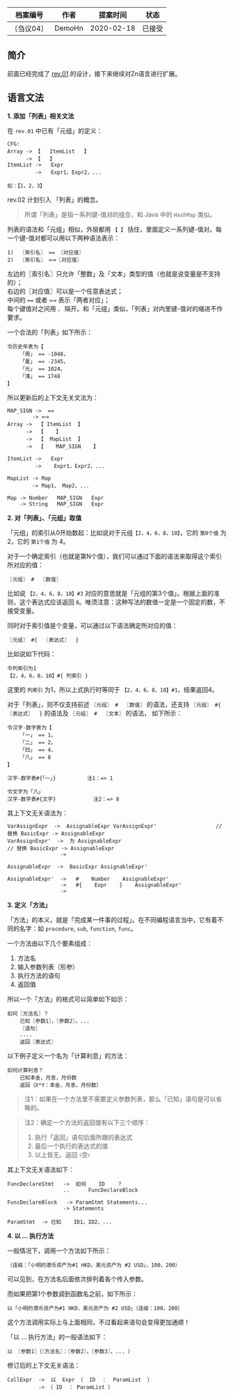 | 档案编号| 作者| 提案时间 | 状态 |
|:----:|:----:|:----:|:----:|
|〔刍议04〕| DemoHn | 2020-02-18 | 已接受 |

## 简介

前面已经完成了 [rev.01](https://github.com/DemoHn/Zn/blob/master/doc/rev01.md) 的设计，接下来继续对Zn语言进行扩展。

## 语言文法

__1. 添加「列表」相关文法__

在 `rev.01` 中已有「元组」的定义：
```
CFG:
Array -> 【   ItemList   】
      -> 【   】
ItemList ->   Expr
         ->   Expr1，Expr2，...

如：【1，2，3】
```
rev.02 计划引入 「列表」的概念。

> 所谓「列表」是指一系列键-值对的组合，和 Java 中的 `HashMap` 类似。

列表的语法和「元组」相似，外层都用 `【 】` 括住，里面定义一系列键-值对。每一个键-值对都可以用以下两种语法表示：
```
1)  〖索引名〗 == 〖对应值〗 
2)  〖索引名〗 ⟺〖对应值〗
```
左边的〖索引名〗只允许「整数」及「文本」类型的值（也就是说变量是不支持的）；  
右边的〖对应值〗可以是一个任意表达式；  
中间的 `==` 或者 `⟺` 表示「两者对应」；  
每个键值对之间用 `，` 隔开。和「元组」类似，「列表」对内里键-值对的缩进不作要求。

一个合法的「列表」如下所示：

```
令历史年表为【
    「周」 == -1048，
    「夏」 == -2345，
    「元」 == 1024，
    「清」 == 1748
】
```

所以更新后的上下文无关文法为：
```
MAP_SIGN ->  ==
        -> ⟺ 
Array ->  【 ItemList  】
      ->  【    】
      ->  【  MapList  】
      ->  【    MAP_SIGN    】

ItemList ->   Expr
         ->    Expr1，Expr2，...

MapList -> Map
        -> Map1， Map2，...

Map -> Number   MAP_SIGN   Expr
    -> String   MAP_SIGN   Expr
``` 

__2. 对「列表」、「元组」取值__

「元组」的索引从0开始数起：比如说对于元组`【2，4，6，8，10】`，它的 `第0个值` 为 2，它的 `第1个值` 为 4。

对于一个确定索引（也就是第N个值），我们可以通过下面的语法来取得这个索引所对应的值：
```
〖元组〗 #  〖数值〗
```
比如说 `【2，4，6，8，10】#3` 对应的意思就是「元组的第3个值」。根据上面的准则，这个表达式应该返回 `8`。唯须注意：这种写法的数值一定是一个固定的数，不接受变量。

同时对于索引值是个变量，可以通过以下语法确定所对应的值：
```
〖元组〗 #{  〖表达式〗  }
```

比如说如下代码：
```
令列索引为1
【2，4，6，8，10】#{ 列索引 }
```
这里的 `列索引` 为1，所以上式执行时等同于 `【2，4，6，8，10】#1`，结果返回4。

对于「列表」，则不仅支持前述 `〖元组〗 #  〖数值〗` 的语法，还支持 `〖元组〗 #{  〖表达式〗  }` 的语法及 `〖元组〗 #  〖文本〗` 的语法， 如下所示：

```
令汉字-数字表为【
    「一」 == 1，
    「二」 == 2，
    「四」 == 4，
    「八」 == 8 
】

汉字-数字表#{「一」}          注1：=> 1

令文字为「八」
汉字-数字表#{文字}            注2：=> 8
```

其上下文无关语法为：
```
VarAssignExpr  ->  AssignableExpr VarAssignExpr'                   // 替换 BasicExpr -> AssignableExpr
VarAssignExpr'  ->  为 AssignableExpr                                      // 替换 BasicExpr -> AssignableExpr
                 ->

AssignableExpr  ->  BasicExpr AssignableExpr'

AssignableExpr'  ->   #    Number    AssignableExpr'    
                 ->   #{    Expr    }    AssignableExpr'
                 ->   
```

__3. 定义「方法」__

「方法」的本义，就是「完成某一件事的过程」。在不同编程语言当中，它有着不同的名字：如 `procedure`, `sub`, `function`, `func`。

一个方法由以下几个要素组成：

1. 方法名
2. 输入参数列表（形参）
3. 执行方法的语句
4. 返回值

所以一个「方法」的格式可以简单如下如示：
```
如何〖方法名〗？
    已知〖参数1〗，〖参数2〗，...
    〖语句〗
    ....
    返回〖表达式〗
```

以下例子定义一个名为「计算利息」的方法：
```
如何计算利息？
    已知本金，月息，月份数
    返回（X*Y：本金，月息，月份数）
```

> 注1：如果在一个方法里不需要定义参数列表，那么「已知」语句是可以省略的。

> 注2：确定一个方法的返回值有以下三个顺序：
>  1) 执行「返回」语句后面所跟的表达式
>  2) 最后一个执行的表达式的值
>  3) 以上皆无，返回 ‹空›

其上下文无关语法如下：
```
FuncDeclareStmt   ->  如何    ID    ？
                  ..      FuncDeclareBlock

FuncDeclareBlock   -> ParamStmt Statements...
                  -> Statements

ParamStmt  -> 已知    ID1，ID2，...
```

__4. 以 ... 执行方法__

一般情况下，调用一个方法如下所示：
```
（连缀：「小明的港币资产为#1 HKD，美元资产为 #2 USD」，100，200）
```
可以见到，在方法名后面依次排列着各个传入参数。

而如果把第1个参数调到函数名之前，如下所示：
```
以「小明的港币资产为#1 HKD，美元资产为 #2 USD」（连缀：100，200）
```
这个方法调用实际上与上面相同，不过看起来语句会变得更加通顺！

「以 ... 执行方法」的一般语法如下：
```
以 〖参数1〗（〖方法名〗：〖参数2〗，〖参数3〗，... ）
```

修订后的上下文无关语法：
```
CallExpr  ->  以  Expr （  ID  ：  ParamList  ）
          -> （ ID  ： ParamList ）
```